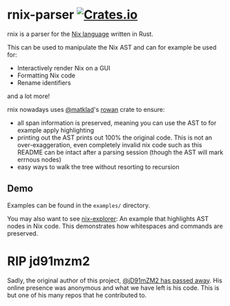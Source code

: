 # rnix-parser [![Crates.io](https://img.shields.io/crates/v/rnix.svg)](http://crates.io/crates/rnix)

rnix is a parser for the [Nix language](https://nixos.org/nix/) written in Rust.

This can be used to manipulate the Nix AST and can for example be used for:

- Interactively render Nix on a GUI
- Formatting Nix code
- Rename identifiers

and a lot more!

rnix nowadays uses [@matklad](https://github.com/matklad)'s
[rowan](https://crates.io/crates/rowan) crate to ensure:

- all span information is preserved, meaning you can use the AST to for
  example apply highlighting
- printing out the AST prints out 100% the original code. This is not an
  over-exaggeration, even completely invalid nix code such as this README can
  be intact after a parsing session (though the AST will mark errnous nodes)
- easy ways to walk the tree without resorting to recursion

## Demo

Examples can be found in the `examples/` directory.

You may also want to see
[nix-explorer](https://gitlab.com/jD91mZM2/nix-explorer): An example
that highlights AST nodes in Nix code. This demonstrates how
whitespaces and commands are preserved.

# RIP jd91mzm2

Sadly, the original author of this project, [@jD91mZM2 has passed
away](https://www.redox-os.org/news/open-source-mental-health/). His online
presence was anonymous and what we have left is his code. This is but one of
his many repos that he contributed to.
